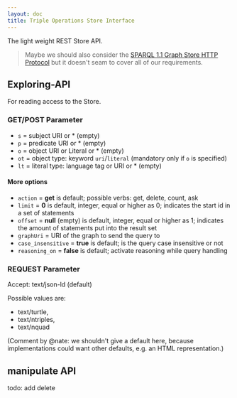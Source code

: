 ```yaml
---
layout: doc
title: Triple Operations Store Interface
---
```


The light weight REST Store API.

> Maybe we should also consider the [SPARQL 1.1 Graph Store HTTP Protocol](http://www.w3.org/TR/2013/REC-sparql11-http-rdf-update-20130321/) but it doesn't seam to cover all of our requirements.

## Exploring-API

For reading access to the Store.

### GET/POST Parameter

- `s` = subject URI or * (empty)
- `p` = predicate URI or * (empty)
- `o` = object URI or Literal or * (empty)
- `ot` = object type: keyword `uri`/`literal` (mandatory only if `o` is specified)
- `lt` = literal type: language tag or URI or * (empty)

#### More options

- `action` = **get** is default; possible verbs: get, delete, count, ask
- `limit` = **0** is default, integer, equal or higher as 0; indicates the start id in a set of statements
- `offset` = **null** (empty) is default, integer, equal or higher as 1; indicates the amount of statements put into the result set
- `graphUri` = URI of the graph to send the query to
- `case_insensitive` = **true** is default; is the query case insensitive or not
- `reasoning_on` = **false** is default; activate reasoning while query handling

### REQUEST Parameter

Accept: text/json-ld (default)

Possible values are: 

- text/turtle, 
- text/ntriples, 
- text/nquad 

(Comment by @nate: we shouldn't give a default here, because implementations could want other defaults, e.g. an HTML representation.)

## manipulate API

todo: add delete
